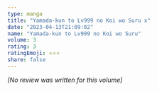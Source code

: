 ```yaml
---
type: manga
title: "Yamada-kun to Lv999 no Koi wo Suru x"
date: "2023-04-13T21:09:02"
name: "Yamada-kun to Lv999 no Koi wo Suru"
volume: 3
rating: 3
ratingEmoji: ⭐️⭐️⭐️
share: false
---
```


*[No review was written for this volume]*
